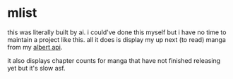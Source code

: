 # mlist

this was literally built by ai. i could've done this myself but i have no time to maintain a project like this. all it does is display my up next (to read) manga from my [albert api](https://github.com/crxssed7/albert).

it also displays chapter counts for manga that have not finished releasing yet but it's slow asf.
